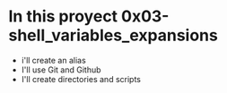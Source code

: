 # In this proyect 0x03-shell_variables_expansions
* i'll create an alias
* I'll use Git and Github
* I'll create directories and scripts
